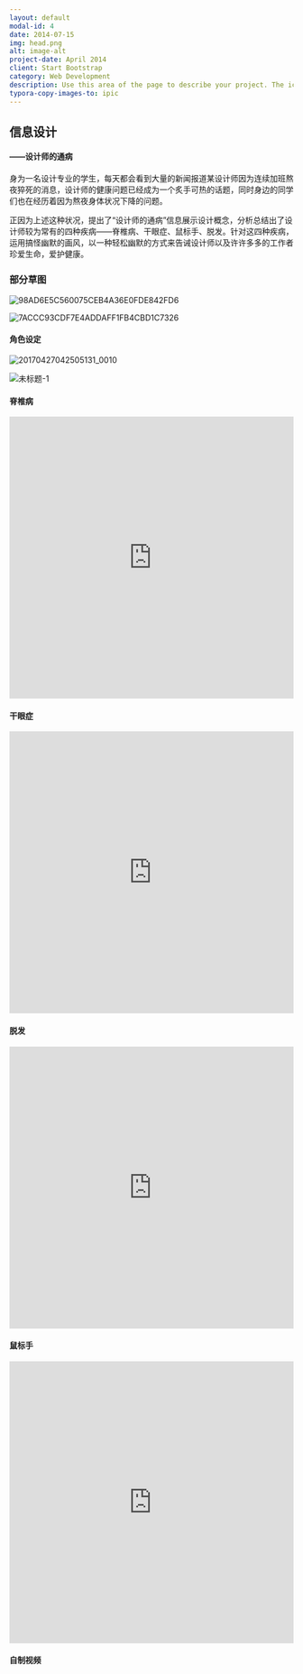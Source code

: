 ```yaml
---
layout: default
modal-id: 4
date: 2014-07-15
img: head.png
alt: image-alt
project-date: April 2014
client: Start Bootstrap
category: Web Development
description: Use this area of the page to describe your project. The icon above is part of a free icon set by <a href="https://sellfy.com/p/8Q9P/jV3VZ/">Flat Icons</a>. On their website, you can download their free set with 16 icons, or you can purchase the entire set with 146 icons for only $12!
typora-copy-images-to: ipic
---
```


## 信息设计



#### ——设计师的通病











身为一名设计专业的学生，每天都会看到大量的新闻报道某设计师因为连续加班熬夜猝死的消息，设计师的健康问题已经成为一个炙手可热的话题，同时身边的同学们也在经历着因为熬夜身体状况下降的问题。

正因为上述这种状况，提出了“设计师的通病”信息展示设计概念，分析总结出了设计师较为常有的四种疾病——脊椎病、干眼症、鼠标手、脱发。针对这四种疾病，运用搞怪幽默的画风，以一种轻松幽默的方式来告诫设计师以及许许多多的工作者珍爱生命，爱护健康。



##### 

### 部分草图

![98AD6E5C560075CEB4A36E0FDE842FD6](http://ww1.sinaimg.cn/large/006tNc79gy1ff71cfqy4sj30jq0esjx3.jpg)



![7ACCC93CDF7E4ADDAFF1FB4CBD1C7326](http://ww1.sinaimg.cn/large/006tNc79gy1ff71clfnm9j30jq0esq89.jpg)



#### 角色设定



![20170427042505131_0010](http://ww3.sinaimg.cn/large/006tNc79gy1ff71l9h9u6j30j80cvwhr.jpg)



![未标题-1](http://ww1.sinaimg.cn/large/006tNc79gy1ff71lfxsjwj30jq04iwgd.jpg)







#### 脊椎病

<iframe width="100%" height="500" src="https://zhoucarol.github.io/resource/01.pdf" frameborder="0"> </iframe>



#### 干眼症

<iframe width="100%" height="500" src="https://zhoucarol.github.io/resource/02.pdf" frameborder="0"> </iframe>



#### 脱发

<iframe width="100%" height="500" src="https://zhoucarol.github.io/resource/03.pdf" frameborder="0"> </iframe>



#### 鼠标手

<iframe width="100%" height="500" src="https://zhoucarol.github.io/resource/04.pdf" frameborder="0"> </iframe>



#### 自制视频



